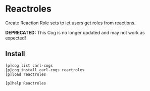 # Reactroles

Create Reaction Role sets to let users get roles from reactions.

**DEPRECATED:** This Cog is no longer updated and may not work as expected!

## Install

```text
[p]cog list carl-cogs
[p]cog install carl-cogs reactroles
[p]load reactroles

[p]help Reactroles
```